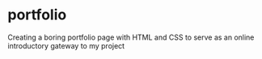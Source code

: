 # portfolio

Creating a boring portfolio page with HTML and CSS to serve as an online introductory gateway to my project
